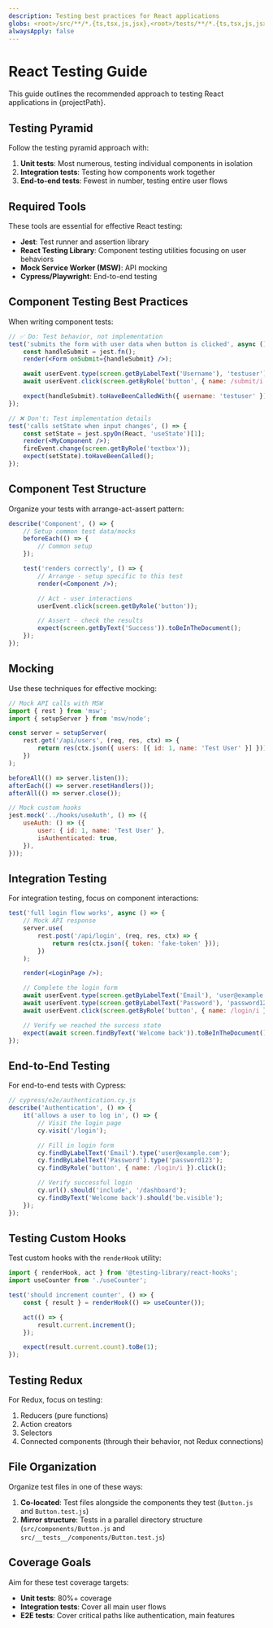 ```yaml
---
description: Testing best practices for React applications
globs: <root>/src/**/*.{ts,tsx,js,jsx},<root>/tests/**/*.{ts,tsx,js,jsx}
alwaysApply: false
---
```


# React Testing Guide

This guide outlines the recommended approach to testing React applications in {projectPath}.

## Testing Pyramid

Follow the testing pyramid approach with:

1. **Unit tests**: Most numerous, testing individual components in isolation
2. **Integration tests**: Testing how components work together
3. **End-to-end tests**: Fewest in number, testing entire user flows

## Required Tools

These tools are essential for effective React testing:

-   **Jest**: Test runner and assertion library
-   **React Testing Library**: Component testing utilities focusing on user behaviors
-   **Mock Service Worker (MSW)**: API mocking
-   **Cypress/Playwright**: End-to-end testing

## Component Testing Best Practices

When writing component tests:

```jsx
// ✅ Do: Test behavior, not implementation
test('submits the form with user data when button is clicked', async () => {
	const handleSubmit = jest.fn();
	render(<Form onSubmit={handleSubmit} />);

	await userEvent.type(screen.getByLabelText('Username'), 'testuser');
	await userEvent.click(screen.getByRole('button', { name: /submit/i }));

	expect(handleSubmit).toHaveBeenCalledWith({ username: 'testuser' });
});

// ❌ Don't: Test implementation details
test('calls setState when input changes', () => {
	const setState = jest.spyOn(React, 'useState')[1];
	render(<MyComponent />);
	fireEvent.change(screen.getByRole('textbox'));
	expect(setState).toHaveBeenCalled();
});
```

## Component Test Structure

Organize your tests with arrange-act-assert pattern:

```jsx
describe('Component', () => {
	// Setup common test data/mocks
	beforeEach(() => {
		// Common setup
	});

	test('renders correctly', () => {
		// Arrange - setup specific to this test
		render(<Component />);

		// Act - user interactions
		userEvent.click(screen.getByRole('button'));

		// Assert - check the results
		expect(screen.getByText('Success')).toBeInTheDocument();
	});
});
```

## Mocking

Use these techniques for effective mocking:

```jsx
// Mock API calls with MSW
import { rest } from 'msw';
import { setupServer } from 'msw/node';

const server = setupServer(
	rest.get('/api/users', (req, res, ctx) => {
		return res(ctx.json({ users: [{ id: 1, name: 'Test User' }] }));
	})
);

beforeAll(() => server.listen());
afterEach(() => server.resetHandlers());
afterAll(() => server.close());

// Mock custom hooks
jest.mock('../hooks/useAuth', () => ({
	useAuth: () => ({
		user: { id: 1, name: 'Test User' },
		isAuthenticated: true,
	}),
}));
```

## Integration Testing

For integration testing, focus on component interactions:

```jsx
test('full login flow works', async () => {
	// Mock API response
	server.use(
		rest.post('/api/login', (req, res, ctx) => {
			return res(ctx.json({ token: 'fake-token' }));
		})
	);

	render(<LoginPage />);

	// Complete the login form
	await userEvent.type(screen.getByLabelText('Email'), 'user@example.com');
	await userEvent.type(screen.getByLabelText('Password'), 'password123');
	await userEvent.click(screen.getByRole('button', { name: /login/i }));

	// Verify we reached the success state
	expect(await screen.findByText('Welcome back')).toBeInTheDocument();
});
```

## End-to-End Testing

For end-to-end tests with Cypress:

```js
// cypress/e2e/authentication.cy.js
describe('Authentication', () => {
	it('allows a user to log in', () => {
		// Visit the login page
		cy.visit('/login');

		// Fill in login form
		cy.findByLabelText('Email').type('user@example.com');
		cy.findByLabelText('Password').type('password123');
		cy.findByRole('button', { name: /login/i }).click();

		// Verify successful login
		cy.url().should('include', '/dashboard');
		cy.findByText('Welcome back').should('be.visible');
	});
});
```

## Testing Custom Hooks

Test custom hooks with the `renderHook` utility:

```jsx
import { renderHook, act } from '@testing-library/react-hooks';
import useCounter from './useCounter';

test('should increment counter', () => {
	const { result } = renderHook(() => useCounter());

	act(() => {
		result.current.increment();
	});

	expect(result.current.count).toBe(1);
});
```

## Testing Redux

For Redux, focus on testing:

1. Reducers (pure functions)
2. Action creators
3. Selectors
4. Connected components (through their behavior, not Redux connections)

## File Organization

Organize test files in one of these ways:

1. **Co-located**: Test files alongside the components they test (`Button.js` and `Button.test.js`)
2. **Mirror structure**: Tests in a parallel directory structure (`src/components/Button.js` and `src/__tests__/components/Button.test.js`)

## Coverage Goals

Aim for these test coverage targets:

-   **Unit tests**: 80%+ coverage
-   **Integration tests**: Cover all main user flows
-   **E2E tests**: Cover critical paths like authentication, main features
